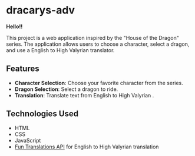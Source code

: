 # dracarys-adv

**Hello!!**

This project is a web application inspired by the "House of the Dragon" series. The application allows users to choose a character, select a dragon, and use a English to High Valyrian translator.

## Features

- **Character Selection**: Choose your favorite character from the series.
- **Dragon Selection**: Select a dragon to ride.
- **Translation**: Translate text from English to High Valyrian .

## Technologies Used

- HTML
- CSS
- JavaScript
- [Fun Translations API](https://funtranslations.com/api/valyrian) for English to High Valyrian translation
